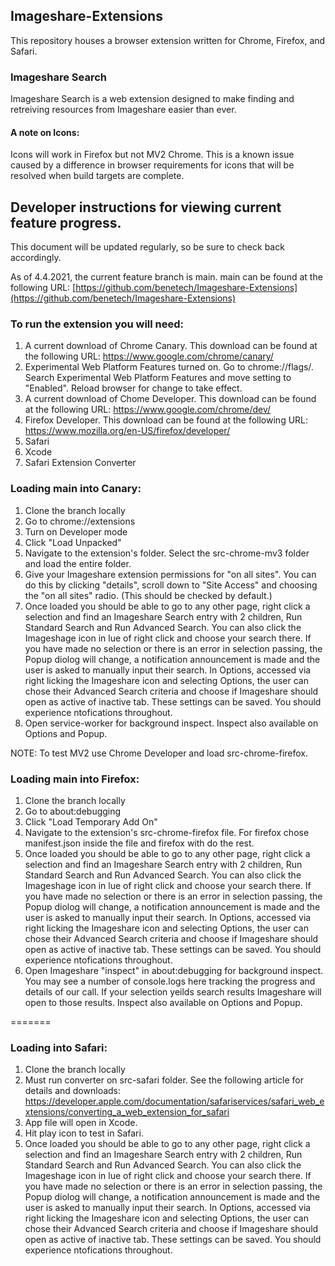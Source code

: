 ## Imageshare-Extensions
This repository houses a browser extension written for Chrome, Firefox, and Safari.

### Imageshare Search
Imageshare Search is a web extension designed to make finding and retreiving resources from Imageshare easier than ever.

#### A note on Icons:
Icons will work in Firefox but not MV2 Chrome. This is a known issue caused by a difference in browser requirements for icons that will be resolved when build targets are complete.

## Developer instructions for viewing current feature progress.
This document will be updated regularly, so be sure to check back accordingly.

As of 4.4.2021, the current feature branch is main. main can be found at the following URL: [https://github.com/benetech/Imageshare-Extensions](https://github.com/benetech/Imageshare-Extensions)

### To run the extension you will need:
1) A current download of Chrome Canary. This download can be found at the following URL: https://www.google.com/chrome/canary/
2) Experimental Web Platform Features turned on. Go to chrome://flags/. Search Experimental Web Platform Features and move setting to "Enabled". Reload browser for change to take effect.
3) A current download of Chome Developer. This download can be found at the following URL: https://www.google.com/chrome/dev/
4) Firefox Developer. This download can be found at the following URL: https://www.mozilla.org/en-US/firefox/developer/
5) Safari
6) Xcode
7) Safari Extension Converter

### Loading main into Canary:
1) Clone the branch locally
2) Go to chrome://extensions
3) Turn on Developer mode
4) Click "Load Unpacked"
5) Navigate to the extension's folder. Select the src-chrome-mv3 folder and load the entire folder.
6) Give your Imageshare extension permissions for "on all sites". You can do this by clicking "details", scroll down to "Site Access" and choosing the "on all sites" radio. (This should be checked by default.)
7) Once loaded you should be able to go to any other page, right click a selection and find an Imageshare Search entry with 2 children, Run Standard Search and Run Advanced Search. You can also click the Imageshage icon in lue of right click and choose your search there. If you have made no selection or there is an error in selection passing, the Popup diolog will change, a notification announcement is made and the user is asked to manually input their search. In Options, accessed via right licking the Imageshare icon and selecting Options, the user can chose their Advanced Search criteria and choose if Imageshare should open as active of inactive tab. These settings can be saved. You should experience ntofications throughout. 
8) Open service-worker for background inspect. Inspect also available on Options and Popup. 

NOTE: To test MV2 use Chrome Developer and load src-chrome-firefox.

### Loading main into Firefox:
1) Clone the branch locally
2) Go to about:debugging
3) Click "Load Temporary Add On"
4) Navigate to the extension's src-chrome-firefox file. For firefox chose manifest.json inside the file and firefox with do the rest.
5) Once loaded you should be able to go to any other page, right click a selection and find an Imageshare Search entry with 2 children, Run Standard Search and Run Advanced Search. You can also click the Imageshage icon in lue of right click and choose your search there. If you have made no selection or there is an error in selection passing, the Popup diolog will change, a notification announcement is made and the user is asked to manually input their search. In Options, accessed via right licking the Imageshare icon and selecting Options, the user can chose their Advanced Search criteria and choose if Imageshare should open as active of inactive tab. These settings can be saved.  You should experience ntofications throughout. 
6) Open Imageshare "inspect" in about:debugging for background inspect. You may see a number of console.logs here tracking the progress and details of our call. If your selection yeilds search results Imageshare will open to those results. Inspect also available on Options and Popup.

=======
### Loading into Safari:

1) Clone the branch locally
2) Must run converter on src-safari folder. See the following article for details and downloads: https://developer.apple.com/documentation/safariservices/safari_web_extensions/converting_a_web_extension_for_safari
3) App file will open in Xcode. 
4) Hit play icon to test in Safari.
5) Once loaded you should be able to go to any other page, right click a selection and find an Imageshare Search entry with 2 children, Run Standard Search and Run Advanced Search. You can also click the Imageshage icon in lue of right click and choose your search there. If you have made no selection or there is an error in selection passing, the Popup diolog will change, a notification announcement is made and the user is asked to manually input their search. In Options, accessed via right licking the Imageshare icon and selecting Options, the user can chose their Advanced Search criteria and choose if Imageshare should open as active of inactive tab. These settings can be saved. You should experience ntofications throughout. 


